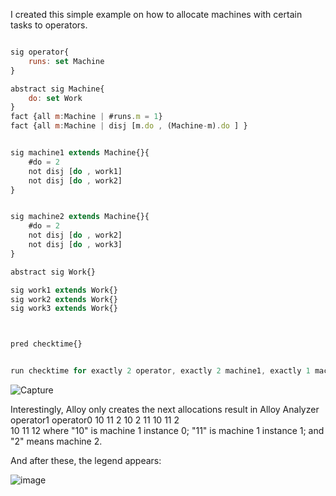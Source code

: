 I created this simple example on how to allocate machines with certain tasks to operators.

```javascript

sig operator{
	runs: set Machine
}

abstract sig Machine{
	do: set Work
}
fact {all m:Machine | #runs.m = 1}
fact {all m:Machine | disj [m.do , (Machine-m).do ] }


sig machine1 extends Machine{}{
	#do = 2
	not disj [do , work1]
	not disj [do , work2]
}


sig machine2 extends Machine{}{
	#do = 2
	not disj [do , work2]
	not disj [do , work3]
}

abstract sig Work{}

sig work1 extends Work{}
sig work2 extends Work{}
sig work3 extends Work{}



pred checktime{}


run checktime for exactly 2 operator, exactly 2 machine1, exactly 1 machine2, 6 Work
```


![Capture](https://user-images.githubusercontent.com/63869574/132686172-f0e48234-6983-4ffa-b820-aac39e4de953.JPG)


Interestingly, Alloy only creates the next allocations result in Alloy Analyzer
operator1	operator0
10		11 2
10 2		11
10 11 2		
10 11		12
where "10" is machine 1 instance 0; "11" is machine 1 instance 1; and "2" means machine 2.

And after these, the legend appears:

![image](https://user-images.githubusercontent.com/63869574/132686476-c0e15af2-7160-422d-8756-81e2bd07a9fb.png)

